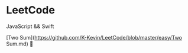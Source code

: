 # LeetCode

JavaScript && Swift



[Two Sum](https://github.com/K-Kevin/LeetCode/blob/master/easy/Two Sum.md) 🚀

